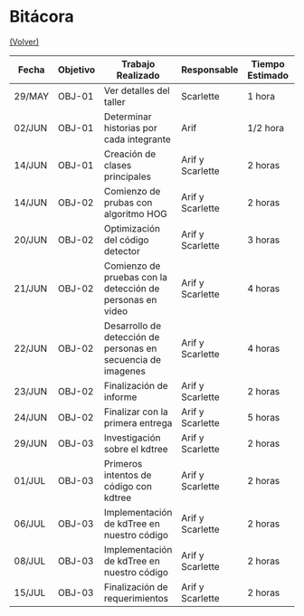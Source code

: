 # Bitácora

[(Volver)](../README.md)

| Fecha  | Objetivo  | Trabajo Realizado | Responsable | Tiempo Estimado | Tiempo Real |
|--------|-----------|-------------------|-------------|-----------------|-------------|
|29/MAY| OBJ-01| Ver detalles del taller| Scarlette| 1 hora| 2 horas|
|02/JUN| OBJ-01| Determinar historias por cada integrante| Arif| 1/2 hora| 1 hora|
|14/JUN| OBJ-01| Creación de clases principales| Arif y Scarlette| 2 horas| 3 horas|
|14/JUN| OBJ-02| Comienzo de prubas con algoritmo HOG| Arif y Scarlette| 2 horas| 4 horas|
|20/JUN| OBJ-02| Optimización del código detector| Arif y Scarlette| 3 horas| 3 horas|
|21/JUN| OBJ-02| Comienzo de pruebas con la detección de personas en video| Arif y Scarlette| 4 horas| 4 horas|
|22/JUN| OBJ-02| Desarrollo de detección de personas en secuencia de imagenes| Arif y Scarlette| 4 horas| 4 horas|
|23/JUN| OBJ-02| Finalización de informe| Arif y Scarlette| 2 horas| 2 horas| 
|24/JUN| OBJ-02| Finalizar con la primera entrega| Arif y Scarlette| 5 horas| 5 horas|
|29/JUN|OBJ-03| Investigación sobre el kdtree|Arif y Scarlette|2 horas|3 horas|
|01/JUL|OBJ-03| Primeros intentos de código con kdtree|Arif y Scarlette|2 horas|2 horas|
|06/JUL|OBJ-03| Implementación de kdTree en nuestro código|Arif y Scarlette|2 horas|2 horas|
|08/JUL|OBJ-03| Implementación de kdTree en nuestro código|Arif y Scarlette|2 horas|2 horas|
|15/JUL|OBJ-03| Finalización de requerimientos|Arif y Scarlette|2 horas|2 horas|

